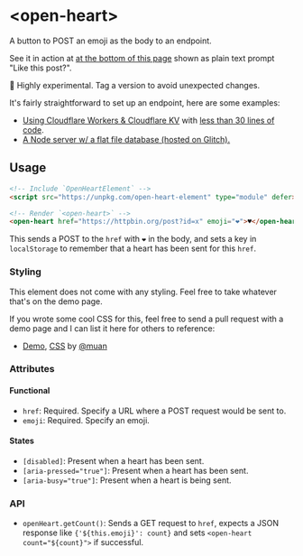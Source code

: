 # &lt;open-heart&gt;

A button to POST an emoji as the body to an endpoint.

See it in action at [at the bottom of this page](https://muan.co/posts/presence#like-prompt) shown as plain text prompt "Like this post?".

🚧 Highly experimental. Tag a version to avoid unexpected changes.

It's fairly straightforward to set up an endpoint, here are some examples:

- [Using Cloudflare Workers & Cloudflare KV](https://developers.cloudflare.com/workers/platform/pricing/) with [less than 30 lines of code](https://gist.github.com/muan/388430d0ed03c55662e72bb98ff28f03).
- [A Node server w/ a flat file database (hosted on Glitch).](https://glitch.com/edit/#!/open-heart-server-demo)

## Usage

```html
<!-- Include `OpenHeartElement` -->
<script src="https://unpkg.com/open-heart-element" type="module" defer></script>

<!-- Render `<open-heart>` -->
<open-heart href="https://httpbin.org/post?id=x" emoji="❤️">♥</open-heart>
```

This sends a POST to the `href` with `❤️` in the body, and sets a key in `localStorage` to remember that a heart has been sent for this `href`.

### Styling

This element does not come with any styling. Feel free to take whatever that's on the demo page.

If you wrote some cool CSS for this, feel free to send a pull request with a demo page and I can list it here for others to reference:

- [Demo](https://muan.github.io/open-heart-element/), [CSS](/demo.css) by [@muan](https://github.com/muan)

### Attributes

#### Functional

- `href`: Required. Specify a URL where a POST request would be sent to.
- `emoji`: Required. Specify an emoji.

#### States
- `[disabled]`: Present when a heart has been sent.
- `[aria-pressed="true"]`: Present when a heart has been sent.
- `[aria-busy="true"]`: Present when a heart is being sent.

### API

- `openHeart.getCount()`: Sends a GET request to `href`, expects a JSON response like `{'${this.emoji}': count}` and sets `<open-heart count="${count}">` if successful.
